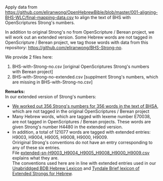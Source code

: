 Apply data from <a href='https://github.com/eliranwong/OpenHebrewBible/blob/master/001-aligning-BHS-WLC/final-mapping-data.csv'>https://github.com/eliranwong/OpenHebrewBible/blob/master/001-aligning-BHS-WLC/final-mapping-data.csv</a> to align the text of BHS with OpenScriptures Strong's numbers.

In addition to original Strong's no from OpenScripture / Berean project, we will work out an extended version.
Some Hebrew words are not tagged in OpenScripture / Berean project, we tag those words with data from this repository: <a href='https://github.com/eliranwong/BHS-Strong-no'>https://github.com/eliranwong/BHS-Strong-no</a>.

We provide 2 files here:

1) BHS-with-Strong-no.csv [original OpenScriptures Strong's numbers with Berean project]
2) BHS-with-Strong-no-extended.csv [supplment Strong's numbers, which are missing in BHS-with-Strong-no.csv]

<b>Remarks:</b><br>
In our extended version of Strong's numbers:<br>
- <a href='https://github.com/eliranwong/OpenHebrewBible/blob/master/002-BHS-with-Strong-no/working-files/supplement.csv'>We worked out 356 Strong's numbers for 356 words in the text of BHSA</a>, which are not tagged in the original OpenScriptures / Berean project
- Many Hebrew words, which are tagged with lexeme number E70038, are not tagged in OpenScriptures / Berean projects.  These words are given Strong's number H4480 in the extended version.
- In addition, a total of 121077 words are tagged with extended entries: H9003, H9004, H9005, H9008, H9000, H9009.<br>
Oririginal Strong's conventions do not have an entry corresponding to any of these six entries.<br>
File <a href='https://github.com/eliranwong/OpenHebrewBible/blob/master/002-BHS-with-Strong-no/extended-sn-H9003_H9004_H9005_H9008_H9000_H9009.csv'>extended-sn-H9003_H9004_H9005_H9008_H9000_H9009.csv</a> explains what they are.<br>
The conventions used here are in line with extended entries used in our <a href='https://github.com/eliranwong/unabridged-BDB-Hebrew-lexicon'>Unabriddged BDB Hebrew Lexicon</a> and <a href='https://github.com/tyndale/STEPBible-Data/blob/master/TBESH%20-%20Tyndale%20Brief%20lexicon%20of%20Extended%20Strongs%20for%20Hebrew%20-%20TyndaleHouse.com%20STEPBible.org%20CC%20BY-NC-ND.txt'>Tyndale Brief lexicon of Extended Strongs for Hebrew</a>.
